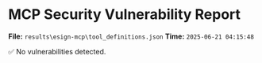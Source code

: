# MCP Security Vulnerability Report
**File:** `results\esign-mcp\tool_definitions.json`
**Time:** `2025-06-21 04:15:48`

✅ No vulnerabilities detected.